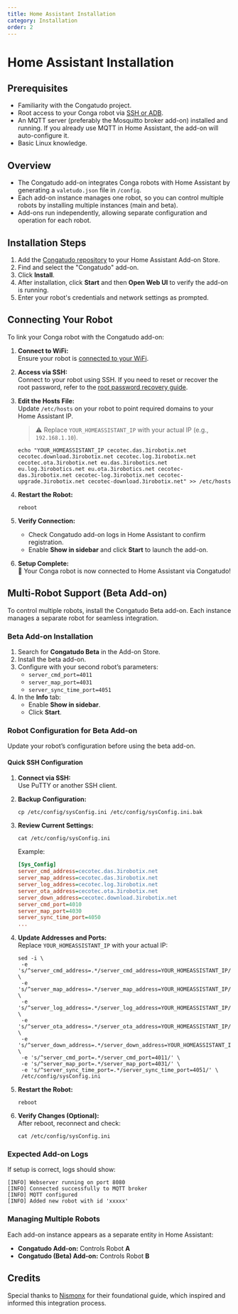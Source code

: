 ```yaml
---
title: Home Assistant Installation
category: Installation
order: 2
---
```


# Home Assistant Installation

## Prerequisites

- Familiarity with the Congatudo project.
- Root access to your Conga robot via [SSH or ADB](https://congatudo.cloud/pages/installation/robot-setup.html).
- An MQTT server (preferably the Mosquitto broker add-on) installed and running. If you already use MQTT in Home Assistant, the add-on will auto-configure it.
- Basic Linux knowledge.

## Overview

- The Congatudo add-on integrates Conga robots with Home Assistant by generating a `valetudo.json` file in `/config`.
- Each add-on instance manages one robot, so you can control multiple robots by installing multiple instances (main and beta).
- Add-ons run independently, allowing separate configuration and operation for each robot.

## Installation Steps

1. Add the [Congatudo repository](https://github.com/congatudo/congatudo-add-on/) to your Home Assistant Add-on Store.
2. Find and select the "Congatudo" add-on.
3. Click **Install**.
4. After installation, click **Start** and then **Open Web UI** to verify the add-on is running.
5. Enter your robot's credentials and network settings as prompted.

## Connecting Your Robot

To link your Conga robot with the Congatudo add-on:

1. **Connect to WiFi:**  
    Ensure your robot is [connected to your WiFi](https://congatudo.cloud/pages/installation/robot-setup.html).

2. **Access via SSH:**  
    Connect to your robot using SSH. If you need to reset or recover the root password, refer to the [root password recovery guide](https://congatudo.cloud/pages/misc/recovery-root-password.html).

3. **Edit the Hosts File:**  
    Update `/etc/hosts` on your robot to point required domains to your Home Assistant IP.  
    > ⚠️ Replace `YOUR_HOMEASSISTANT_IP` with your actual IP (e.g., `192.168.1.10`).

    ```shell
    echo "YOUR_HOMEASSISTANT_IP cecotec.das.3irobotix.net cecotec.download.3irobotix.net cecotec.log.3irobotix.net cecotec.ota.3irobotix.net eu.das.3irobotics.net eu.log.3irobotics.net eu.ota.3irobotics.net cecotec-das.3irobotix.net cecotec-log.3irobotix.net cecotec-upgrade.3irobotix.net cecotec-download.3irobotix.net" >> /etc/hosts
    ```

4. **Restart the Robot:**  
    ```shell
    reboot
    ```

5. **Verify Connection:**  
    - Check Congatudo add-on logs in Home Assistant to confirm registration.
    - Enable **Show in sidebar** and click **Start** to launch the add-on.

6. **Setup Complete:**  
    🎉 Your Conga robot is now connected to Home Assistant via Congatudo!

## Multi-Robot Support (Beta Add-on)

To control multiple robots, install the Congatudo Beta add-on. Each instance manages a separate robot for seamless integration.

### Beta Add-on Installation

1. Search for **Congatudo Beta** in the Add-on Store.
2. Install the beta add-on.
3. Configure with your second robot’s parameters:
    - `server_cmd_port=4011`
    - `server_map_port=4031`
    - `server_sync_time_port=4051`
4. In the **Info** tab:
    - Enable **Show in sidebar**.
    - Click **Start**.

### Robot Configuration for Beta Add-on

Update your robot’s configuration before using the beta add-on.

#### Quick SSH Configuration

1. **Connect via SSH:**  
    Use PuTTY or another SSH client.

2. **Backup Configuration:**  
    ```shell
    cp /etc/config/sysConfig.ini /etc/config/sysConfig.ini.bak
    ```

3. **Review Current Settings:**  
    ```shell
    cat /etc/config/sysConfig.ini
    ```
    Example:
    ```ini
    [Sys_Config]
    server_cmd_address=cecotec.das.3irobotix.net
    server_map_address=cecotec.das.3irobotix.net
    server_log_address=cecotec.log.3irobotix.net
    server_ota_address=cecotec.ota.3irobotix.net
    server_down_address=cecotec.download.3irobotix.net
    server_cmd_port=4010
    server_map_port=4030
    server_sync_time_port=4050
    ...
    ```

4. **Update Addresses and Ports:**  
    Replace `YOUR_HOMEASSISTANT_IP` with your actual IP:

    ```shell
    sed -i \
     -e 's/^server_cmd_address=.*/server_cmd_address=YOUR_HOMEASSISTANT_IP/' \
     -e 's/^server_map_address=.*/server_map_address=YOUR_HOMEASSISTANT_IP/' \
     -e 's/^server_log_address=.*/server_log_address=YOUR_HOMEASSISTANT_IP/' \
     -e 's/^server_ota_address=.*/server_ota_address=YOUR_HOMEASSISTANT_IP/' \
     -e 's/^server_down_address=.*/server_down_address=YOUR_HOMEASSISTANT_IP/' \
     -e 's/^server_cmd_port=.*/server_cmd_port=4011/' \
     -e 's/^server_map_port=.*/server_map_port=4031/' \
     -e 's/^server_sync_time_port=.*/server_sync_time_port=4051/' \
     /etc/config/sysConfig.ini
    ```

5. **Restart the Robot:**  
    ```shell
    reboot
    ```

6. **Verify Changes (Optional):**  
    After reboot, reconnect and check:
    ```shell
    cat /etc/config/sysConfig.ini
    ```

### Expected Add-on Logs

If setup is correct, logs should show:
```text
[INFO] Webserver running on port 8080
[INFO] Connected successfully to MQTT broker
[INFO] MQTT configured
[INFO] Added new robot with id 'xxxxx'
```

### Managing Multiple Robots

Each add-on instance appears as a separate entity in Home Assistant:
- **Congatudo Add-on:** Controls Robot **A**
- **Congatudo (Beta) Add-on:** Controls Robot **B**

## Credits

Special thanks to [Nismonx](https://github.com/Nismonx/conga-multiple-robots) for their foundational guide, which inspired and informed this integration process.